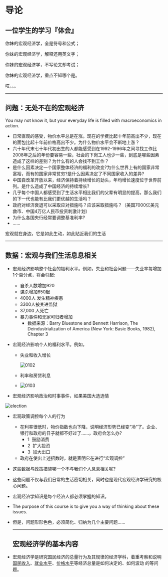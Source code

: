 # 导论

## 一位学生的学习『体会』

你妹的宏观经济学，全是符号和公式；

你妹的宏观经济学，解释还用英文字；

你妹的宏观经济学，不写论文却考试；

你妹的宏观经济学，重点不知哪个是。

哎。。。

------------------------------------------------------------------------

## 问题：无处不在的宏观经济

You may not know it, but your everyday life is filled with macroeconomics in action.

- 日常直观的感受，物价水平总是在涨。现在的学费比起十年前高出不少，现在的面包比起十年前价格高出不少。为什么物价水平会不断地上涨？
- 六十年代末七十年代初出生的人都能感受到在1992-1996年之间寻找工作比2008年之后的年份要容易一些，社会的下岗工人也少一些，到底是哪些因素造成了这样的差别？为什么有的人会找不到工作？
- 是什么因素决定一个国家整体经济的福利的改变?为什么世界上有的国家非常富裕，而有的国家非常贫穷?是什么因素决定了不同国家收入的差异?
- 中国自改革开放以来，经济保持着持续增长的劲头，年均增长速度位于世界前列。是什么造成了中国经济的持续增长?
- 几乎每个中国人都感受到了生活水平相比我们的父辈有明显的提高，那么我们的下一代也能有比我们更优越的生活吗？
- 政府对经济衰退可以采取应对措施吗？应该采取措施吗？（美国7000亿美元救市、中国4万亿人民币投资刺激计划）
- 为什么各国央行经常要调整基准利率?
- …...

宏观就在身边，它是如此生动，如此贴近我们的生活

------

## 数据：宏观与我们生活息息相关

- 宏观经济影响整个社会的福利水平。例如，失业和社会问题——失业率每增加1个百分点，将会引起:
  -   自杀人数增加920
  -   谋杀增加650起
  -   4000人 发生精神疾患
  -   3300人被关进监狱
  -   37,000 人死亡
  -   暴力事件和无家可归者增加
      - 数据来源：Barry Bluestone and Bennett Harrison, The Deindustrialization of America (New York:  Basic Books, 1982), Chapter 3
- 宏观经济影响个人的福利水平。例如，
  - 失业和收入增长

    ![0102](/figures/0102.png)

  - 利率和房贷利息

  - ![0103](/figures/0103.png)



- 宏观经济影响政治和时事事件，如果美国大选选情

![election](/figures/election.png)

- 宏观政策调控每个人的行为

  - 在利率很低时，物价指数也向下降，说明经济形势已经变“冷”了。企业、银行和政府的日子就都不好过了......，政府会怎么办?
    - 1  鼓励消费
    - 2  扩大投资
    - 3  加大出口
  - 政府在使出上述招数时，就是表明它在进行“宏观调控”

- 这些数据与政策措施哪一个不与我们个人息息相关呢?

- 这些问题不仅与我们日常的生活密切相关，同时也是现代宏观经济学研究的核心问题。

- 宏观经济学知识是每个经济人都必须掌握的知识。

- The purpose of this course is to give you a way of thinking about these issues.

- 但是，问题形形色色，必须简化、归纳为几个主要问题......

  ------

  ## 宏观经济学的基本内容

- 宏观经济学是研究国民经济的总量行为及其规律的经济学科，着重考察和说明<u>国民收入</u>、<u>就业水平</u>、<u>价格水平</u>等经济总量是如何决定的、如何波动 的等问题。


  ​				
  ​			
  ​		
  ​	